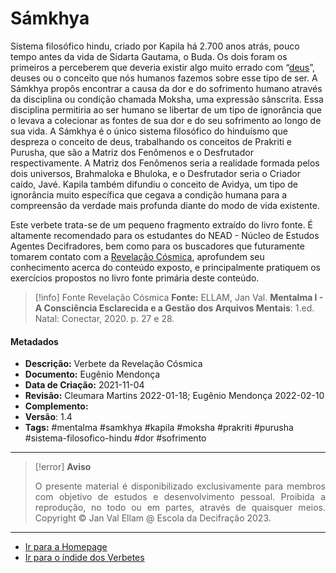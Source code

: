 # Sámkhya

Sistema filosófico hindu, criado por Kapila há 2.700 anos atrás, pouco tempo antes da vida de Sidarta Gautama, o Buda. Os dois foram os primeiros a perceberem que deveria existir algo muito errado com “[deus](Deus.md)”, deuses ou o conceito que nós humanos fazemos sobre esse tipo de ser. A Sámkhya propôs encontrar a causa da dor e do sofrimento humano através da disciplina ou condição chamada Moksha, uma expressão sânscrita. Essa disciplina permitiria ao ser humano se libertar de um tipo de ignorância que o levava a colecionar as fontes de sua dor e do seu sofrimento ao longo de sua vida. A Sámkhya é o único sistema filosófico do hinduísmo que despreza o conceito de deus, trabalhando os conceitos de Prakriti e Purusha, que são a Matriz dos Fenômenos e o Desfrutador respectivamente. A Matriz dos Fenômenos seria a realidade formada pelos dois universos, Brahmaloka e Bhuloka, e o Desfrutador seria o Criador caído, Javé. Kapila também difundiu o conceito de Avidya, um tipo de ignorância muito específica que cegava a condição humana para a compreensão da verdade mais profunda diante do modo de vida existente.

Este verbete trata-se de um pequeno fragmento extraído do livro fonte. É altamente recomendado para os estudantes do NEAD - Núcleo de Estudos Agentes Decifradores, bem como para os buscadores que futuramente tomarem contato com a [Revelação Cósmica](Revelação%20Cósmica.md), aprofundem seu conhecimento acerca do conteúdo exposto, e principalmente pratiquem os exercícios propostos no livro fonte primária deste conteúdo. 
 
> [!info] Fonte Revelação Cósmica
> **Fonte:** ELLAM, Jan Val. **Mentalma I - A Consciência Esclarecida e a Gestão dos Arquivos Mentais**: 1.ed. Natal: Conectar, 2020. p. 27 e 28.

#### Metadados

- **Descrição:** Verbete da Revelação Cósmica
- **Documento:** Eugênio Mendonça
- **Data de Criação:** 2021-11-04
- **Revisão:** Cleumara Martins 2022-01-18; Eugênio Mendonça 2022-02-10
- **Complemento:** 
- **Versão**: 1.4
- **Tags:** #mentalma #samkhya #kapila #moksha #prakriti #purusha #sistema-filosofico-hindu #dor #sofrimento

---
> [!error] **Aviso**
> <p align="justify">O presente material é disponibilizado exclusivamente para membros com objetivo de estudos e desenvolvimento pessoal. Proibida a reprodução, no todo ou em partes, através de quaisquer meios. Copyright © Jan Val Ellam @ Escola da Decifração 2023. </p>

---
- [Ir para a Homepage](Homepage.canvas)
- [Ir para o índide dos Verbetes](ÍNDIDE%20GERAL%20DOS%20VERBETES.canvas)